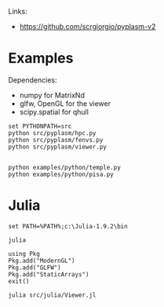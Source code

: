 Links:
- https://github.com/scrgiorgio/pyplasm-v2

# Examples

Dependencies:
- numpy for MatrixNd
- glfw, OpenGL for the viewer
- scipy.spatial for qhull

```
set PYTHONPATH=src
python src/pyplasm/hpc.py
python src/pyplasm/fenvs.py
python src/pyplasm/viewer.py


python examples/python/temple.py
python examples/python/pisa.py
```

# Julia

```
set PATH=%PATH%;c:\Julia-1.9.2\bin

julia

using Pkg
Pkg.add("ModernGL")
Pkg.add("GLFW")
Pkg.add("StaticArrays")
exit()

julia src/julia/Viewer.jl

``````